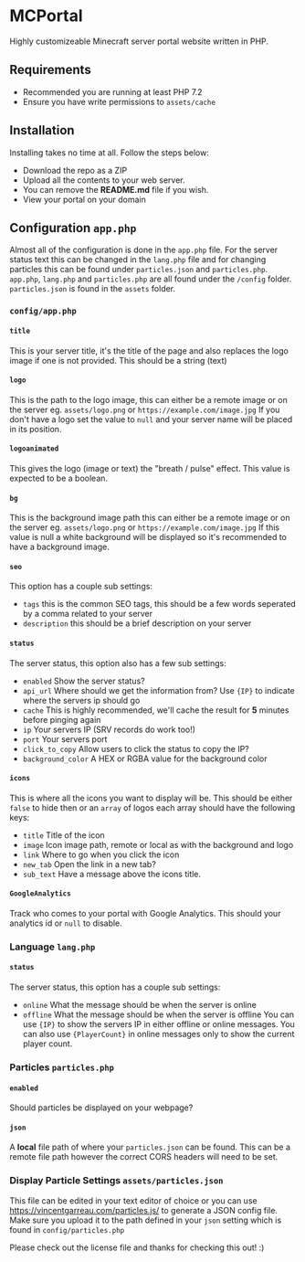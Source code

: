 # MCPortal
Highly customizeable Minecraft server portal website written in PHP.

## Requirements
 - Recommended you are running at least PHP 7.2
 - Ensure you have write permissions to ```assets/cache```

## Installation
Installing takes no time at all. Follow the steps below:
 - Download the repo as a ZIP
 - Upload all the contents to your web server.
 - You can remove the **README.md** file if you wish.
 - View your portal on your domain
 
## Configuration ```app.php```
Almost all of the configuration is done in the ```app.php``` file. For the server status text this can be changed in the ```lang.php``` file and for changing particles this can be found under ```particles.json``` and ```particles.php```.
```app.php```, ```lang.php``` and ```particles.php``` are all found under the ```/config``` folder. ```particles.json``` is found in the ```assets``` folder.

### ```config/app.php```

#### ```title```
This is your server title, it's the title of the page and also replaces the logo image if one is not provided. This should be a string (text)

#### ```logo```
This is the path to the logo image, this can either be a remote image or on the server eg. ```assets/logo.png``` or ```https://example.com/image.jpg``` If you don't have a logo set the value to ```null``` and your server name will be placed in its position.

#### ```logoanimated```
This gives the logo (image or text) the "breath / pulse" effect. This value is expected to be a boolean.

#### ```bg```
This is the background image path this can either be a remote image or on the server eg. ```assets/logo.png``` or ```https://example.com/image.jpg``` If this value is null a white background will be displayed so it's recommended to have a background image.

#### ```seo```
This option has a couple sub settings:
 - ```tags``` this is the common SEO tags, this should be a few words seperated by a comma related to your server
 - ```description``` this should be a brief description on your server
 
#### ```status```
The server status, this option also has a few sub settings:
- ```enabled``` Show the server status?
- ```api_url``` Where should we get the information from? Use ```{IP}``` to indicate where the servers ip should go
- ```cache``` This is highly recommended, we'll cache the result for **5** minutes before pinging again
- ```ip``` Your servers IP (SRV records do work too!)
- ```port``` Your servers port
- ```click_to_copy``` Allow users to click the status to copy the IP?
- ```background_color``` A HEX or RGBA value for the background color

#### ```icons```
This is where all the icons you want to display will be. This should be either ```false``` to hide then or an ```array``` of logos each array should have the following keys:
- ```title``` Title of the icon
- ```image``` Icon image path, remote or local as with the background and logo
- ```link``` Where to go when you click the icon
- ```new_tab``` Open the link in a new tab?
- ```sub_text``` Have a message above the icons title.

#### ```GoogleAnalytics```
Track who comes to your portal with Google Analytics. This should your analytics id or ```null``` to disable.



### Language ```lang.php```
#### ```status```
The server status, this option has a couple sub settings:
- ```online``` What the message should be when the server is online
- ```offline``` What the message should be when the server is offline
You can use ```{IP}``` to show the servers IP in either offline or online messages.
You can also use ```{PlayerCount}``` in online messages only to show the current player count.


### Particles ```particles.php```

#### ```enabled```
Should particles be displayed on your webpage?

#### ```json```
A **local** file path of where your ```particles.json``` can be found.
This can be a remote file path however the correct CORS headers will need to be set.


### Display Particle Settings ```assets/particles.json```
This file can be edited in your text editor of choice or you can use https://vincentgarreau.com/particles.js/ to generate a JSON config file. Make sure you upload it to the path defined in your ```json``` setting which is found in ```config/particles.php``` 



Please check out the license file and thanks for checking this out! :)
